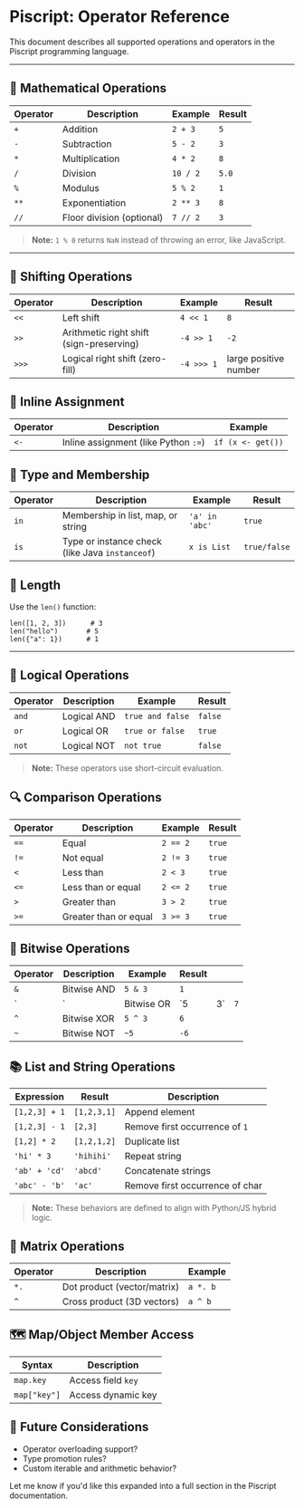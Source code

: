 # Piscript: Operator Reference

This document describes all supported operations and operators in the Piscript programming language.

---

## 🔢 Mathematical Operations

| Operator | Description               | Example  | Result |
| -------- | ------------------------- | -------- | ------ |
| `+`      | Addition                  | `2 + 3`  | `5`    |
| `-`      | Subtraction               | `5 - 2`  | `3`    |
| `*`      | Multiplication            | `4 * 2`  | `8`    |
| `/`      | Division                  | `10 / 2` | `5.0`  |
| `%`      | Modulus                   | `5 % 2`  | `1`    |
| `**`     | Exponentiation            | `2 ** 3` | `8`    |
| `//`     | Floor division (optional) | `7 // 2` | `3`    |

> **Note:** `1 % 0` returns `NaN` instead of throwing an error, like JavaScript.

---

## 🔁 Shifting Operations

| Operator | Description                              | Example    | Result                |
| -------- | ---------------------------------------- | ---------- | --------------------- |
| `<<`     | Left shift                               | `4 << 1`   | `8`                   |
| `>>`     | Arithmetic right shift (sign-preserving) | `-4 >> 1`  | `-2`                  |
| `>>>`    | Logical right shift (zero-fill)          | `-4 >>> 1` | large positive number |



## 📝 Inline Assignment

| Operator | Description                          | Example           |
| -------- | ------------------------------------ | ----------------- |
| `<-`     | Inline assignment (like Python `:=`) | `if (x <- get())` |



## 🧠 Type and Membership

| Operator | Description                                     | Example        | Result       |
| -------- | ----------------------------------------------- | -------------- | ------------ |
| `in`     | Membership in list, map, or string              | `'a' in 'abc'` | `true`       |
| `is`     | Type or instance check (like Java `instanceof`) | `x is List`    | `true/false` |



## 📏 Length

Use the `len()` function:

```piscript
len([1, 2, 3])      # 3
len("hello")       # 5
len({"a": 1})      # 1
```

---

## 🔐 Logical Operations

| Operator | Description | Example          | Result  |
| -------- | ----------- | ---------------- | ------- |
| `and`    | Logical AND | `true and false` | `false` |
| `or`     | Logical OR  | `true or false`  | `true`  |
| `not`    | Logical NOT | `not true`       | `false` |

> **Note:** These operators use short-circuit evaluation.



## 🔍 Comparison Operations

| Operator | Description           | Example  | Result |
| -------- | --------------------- | -------- | ------ |
| `==`     | Equal                 | `2 == 2` | `true` |
| `!=`     | Not equal             | `2 != 3` | `true` |
| `<`      | Less than             | `2 < 3`  | `true` |
| `<=`     | Less than or equal    | `2 <= 2` | `true` |
| `>`      | Greater than          | `3 > 2`  | `true` |
| `>=`     | Greater than or equal | `3 >= 3` | `true` |



## 🧮 Bitwise Operations

| Operator | Description | Example    | Result |     |     |
| -------- | ----------- | ---------- | ------ | --- | --- |
| `&`      | Bitwise AND | `5 & 3`    | `1`    |     |     |
| \`       | \`          | Bitwise OR | \`5    | 3\` | `7` |
| `^`      | Bitwise XOR | `5 ^ 3`    | `6`    |     |     |
| `~`      | Bitwise NOT | `~5`       | `-6`   |     |     |



## 📚 List and String Operations

| Expression    | Result      | Description                     |
| ------------- | ----------- | ------------------------------- |
| `[1,2,3] + 1` | `[1,2,3,1]` | Append element                  |
| `[1,2,3] - 1` | `[2,3]`     | Remove first occurrence of `1`  |
| `[1,2] * 2`   | `[1,2,1,2]` | Duplicate list                  |
| `'hi' * 3`    | `'hihihi'`  | Repeat string                   |
| `'ab' + 'cd'` | `'abcd'`    | Concatenate strings             |
| `'abc' - 'b'` | `'ac'`      | Remove first occurrence of char |

> **Note:** These behaviors are defined to align with Python/JS hybrid logic.



## 📐 Matrix Operations

| Operator | Description                 | Example  |
| -------- | --------------------------- | -------- |
| `*.`     | Dot product (vector/matrix) | `a *. b` |
| `^`      | Cross product (3D vectors)  | `a ^ b`  |



## 🗺️ Map/Object Member Access

| Syntax       | Description        |
| ------------ | ------------------ |
| `map.key`    | Access field `key` |
| `map["key"]` | Access dynamic key |



## 📌 Future Considerations

* Operator overloading support?
* Type promotion rules?
* Custom iterable and arithmetic behavior?

Let me know if you'd like this expanded into a full section in the Piscript documentation.
